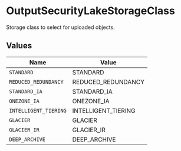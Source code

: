 # OutputSecurityLakeStorageClass

Storage class to select for uploaded objects.


## Values

| Name                  | Value                 |
| --------------------- | --------------------- |
| `STANDARD`            | STANDARD              |
| `REDUCED_REDUNDANCY`  | REDUCED_REDUNDANCY    |
| `STANDARD_IA`         | STANDARD_IA           |
| `ONEZONE_IA`          | ONEZONE_IA            |
| `INTELLIGENT_TIERING` | INTELLIGENT_TIERING   |
| `GLACIER`             | GLACIER               |
| `GLACIER_IR`          | GLACIER_IR            |
| `DEEP_ARCHIVE`        | DEEP_ARCHIVE          |